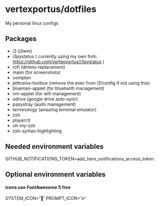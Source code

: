 # vertexportus/dotfiles

My personal linux configs

## Packages

- i3 (i3wm)
- i3pystatus ( currently using my own fork: https://github.com/vertexportus/i3pystatus )
- rofi (dmenu replacement)
- maim (for screenshots)
- compton
- jetbrains-toolbox (remove the exec from i3/config if not using this)
- blueman-applet (for bluetooth management)
- nm-applet (for wifi management)
- odrive (google drive auto-sync)
- pasystray (audo management)
- terminology (amazing terminal emulator)
- zsh
- playerctl
- oh-my-zsh
- zsh-syntax-highlighting

## Needed environment variables

GITHUB_NOTIFICATIONS_TOKEN=add_here_notifications_access_token

## Optional environment variables

#### icons use FontAwesome 5 free
SYSTEM_ICON=''
PROMPT_ICON='ᐅ' 
